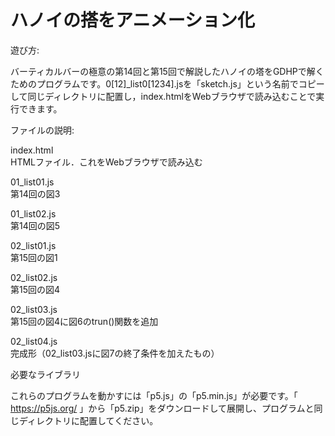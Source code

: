 # ハノイの搭をアニメーション化
遊び方:

バーティカルバーの極意の第14回と第15回で解説したハノイの塔をGDHPで解くためのプログラムです。0[12]_list0[1234].jsを「sketch.js」という名前でコピーして同じディレクトリに配置し，index.htmlをWebブラウザで読み込むことで実行できます。

ファイルの説明:

index.html  
  HTMLファイル．これをWebブラウザで読み込む

01_list01.js  
  第14回の図3

01_list02.js  
  第14回の図5

02_list01.js  
  第15回の図1

02_list02.js  
  第15回の図4

02_list03.js  
  第15回の図4に図6のtrun()関数を追加

02_list04.js  
  完成形（02_list03.jsに図7の終了条件を加えたもの）


必要なライブラリ

これらのプログラムを動かすには「p5.js」の「p5.min.js」が必要です。「 https://p5js.org/ 」から「p5.zip」をダウンロードして展開し、プログラムと同じディレクトリに配置してください。
